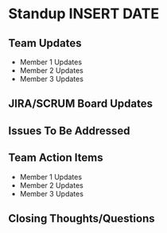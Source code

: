 # **Standup INSERT DATE**


## Team Updates
- Member 1 Updates
- Member 2 Updates
- Member 3 Updates

## JIRA/SCRUM Board Updates


## Issues To Be Addressed

## Team Action Items
- Member 1 Updates
- Member 2 Updates
- Member 3 Updates


## Closing Thoughts/Questions